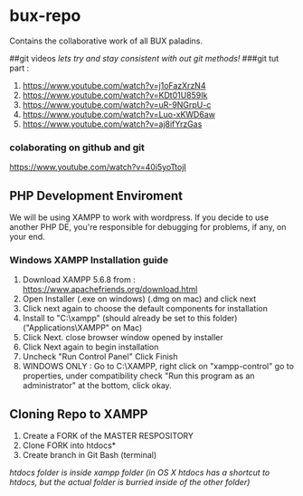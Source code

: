 # bux-repo
Contains the collaborative work of all BUX paladins.

##git videos
*lets try and stay consistent with out git methods!*
###git tut part :
1. https://www.youtube.com/watch?v=j1oFazXrzN4
2. https://www.youtube.com/watch?v=KDt01U859Ik
3. https://www.youtube.com/watch?v=uR-9NGrpU-c
4. https://www.youtube.com/watch?v=Luo-xKWD6aw
5. https://www.youtube.com/watch?v=aj8ifYrzGas

### colaborating on github and git
https://www.youtube.com/watch?v=40i5yoTtojI

## PHP Development Enviroment
We will be using XAMPP to work with wordpress.
If you decide to use another PHP DE, you're responsible for debugging for problems, if any, on your end.
### Windows XAMPP Installation guide
1. Download XAMPP 5.6.8 from : https://www.apachefriends.org/download.html
2. Open Installer (.exe on windows)  (.dmg on mac) and click next
3. Click next again to choose the default components for installation
4. Install to "C:\xampp" (should already be set to this folder)("Applications\XAMPP" on Mac)
5. Click Next. close browser window opened by installer
6. Click Next again to begin installation
7. Uncheck "Run Control Panel" Click Finish
8. WINDOWS ONLY : Go to C:\XAMPP, right click on "xampp-control" go to properties, under compatibility check "Run this program as an administrator" at the bottom, click okay.

## Cloning Repo to XAMPP
1. Create a FORK of the MASTER RESPOSITORY
2. Clone FORK into htdocs*
3. Create branch in Git Bash (terminal)

*htdocs folder is inside xampp folder (in OS X htdocs has a shortcut to htdocs, but the actual folder is burried inside of the other folder)*

